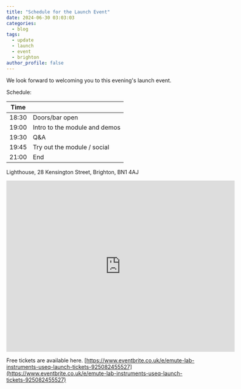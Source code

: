 ```yaml
---
title: "Schedule for the Launch Event"
date: 2024-06-30 03:03:03
categories:
  - blog
tags:
  - update
  - launch
  - event  
  - brighton
author_profile: false
---
```


We look forward to welcoming you to this evening's launch event.


Schedule:

|Time |  |
|-----|--|
|18:30 | Doors/bar open |
|19:00 | Intro to the module and demos|
|19:30 | Q&A |
|19:45 | Try out the module  / social|
|21:00 | End |


Lighthouse,
28 Kensington Street,
Brighton,
BN1 4AJ

<iframe src="https://www.google.com/maps/embed?pb=!1m14!1m8!1m3!1d10081.114244420689!2d-0.1381921!3d50.826004!3m2!1i1024!2i768!4f13.1!3m3!1m2!1s0x48758575663032a1%3A0x1316760b33779607!2sLighthouse!5e0!3m2!1sen!2suk!4v1719741888206!5m2!1sen!2suk" width="600" height="450" style="border:0;" allowfullscreen="" loading="lazy" referrerpolicy="no-referrer-when-downgrade"></iframe>


Free tickets are available here. [https://www.eventbrite.co.uk/e/emute-lab-instruments-useq-launch-tickets-925082455527](https://www.eventbrite.co.uk/e/emute-lab-instruments-useq-launch-tickets-925082455527)

